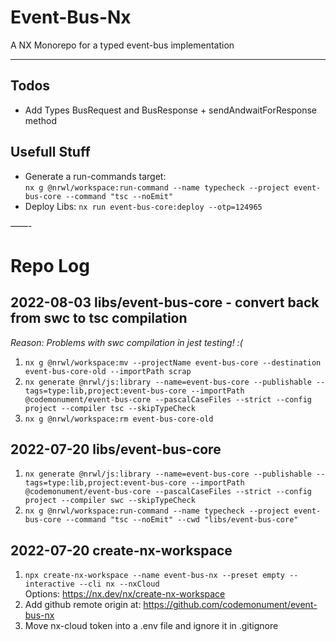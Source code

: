 # Event-Bus-Nx

A NX Monorepo for a typed event-bus implementation

---

## Todos

- Add Types BusRequest and BusResponse + sendAndwaitForResponse method

## Usefull Stuff

- Generate a run-commands target:  
  `nx g @nrwl/workspace:run-command --name typecheck --project event-bus-core --command "tsc --noEmit"`
- Deploy Libs: `nx run event-bus-core:deploy --otp=124965`

——-

# Repo Log

## 2022-08-03 libs/event-bus-core - convert back from swc to tsc compilation

_Reason: Problems with swc compilation in jest testing! :(_

1. `nx g @nrwl/workspace:mv --projectName event-bus-core --destination event-bus-core-old --importPath scrap`
2. `nx generate @nrwl/js:library --name=event-bus-core --publishable --tags=type:lib,project:event-bus-core --importPath @codemonument/event-bus-core --pascalCaseFiles --strict --config project --compiler tsc --skipTypeCheck`
3. `nx g @nrwl/workspace:rm event-bus-core-old`

## 2022-07-20 libs/event-bus-core

1. `nx generate @nrwl/js:library --name=event-bus-core --publishable --tags=type:lib,project:event-bus-core --importPath @codemonument/event-bus-core --pascalCaseFiles --strict --config project --compiler swc --skipTypeCheck`
2. `nx g @nrwl/workspace:run-command --name typecheck --project event-bus-core --command "tsc --noEmit" --cwd "libs/event-bus-core"`

## 2022-07-20 create-nx-workspace

1. `npx create-nx-workspace --name event-bus-nx --preset empty --interactive --cli nx --nxCloud`  
   Options: https://nx.dev/nx/create-nx-workspace
2. Add github remote origin at: https://github.com/codemonument/event-bus-nx
3. Move nx-cloud token into a .env file and ignore it in .gitignore
